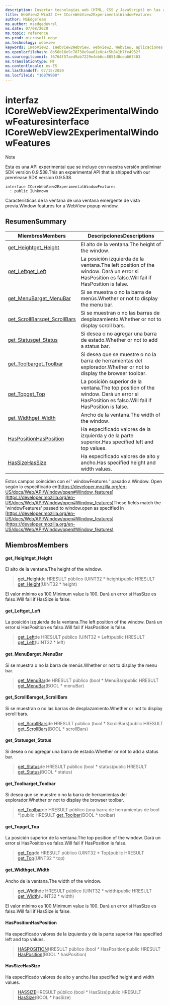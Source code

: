 ```yaml
---
description: Insertar tecnologías web (HTML, CSS y JavaScript) en las aplicaciones nativas con el control Microsoft Edge WebView2
title: WebView2 Win32 C++ ICoreWebView2ExperimentalWindowFeatures
author: MSEdgeTeam
ms.author: msedgedevrel
ms.date: 07/08/2020
ms.topic: reference
ms.prod: microsoft-edge
ms.technology: webview
keywords: IWebView2, IWebView2WebView, webview2, WebView, aplicaciones Win32, Win32, Edge, ICoreWebView2, ICoreWebView2Controller, control de explorador, HTML Edge, ICoreWebView2ExperimentalWindowFeatures
ms.openlocfilehash: 8b56d16e9c78738e9aa61e8c4c5b841b7fe4932f
ms.sourcegitcommit: f6764f57aed9ab7229e4eb6cc8851d0cea667403
ms.translationtype: MT
ms.contentlocale: es-ES
ms.lasthandoff: 07/15/2020
ms.locfileid: "10879908"
---
```

# <span data-ttu-id="7f533-104">interfaz ICoreWebView2ExperimentalWindowFeatures</span><span class="sxs-lookup"><span data-stu-id="7f533-104">interface ICoreWebView2ExperimentalWindowFeatures</span></span> 

> [!NOTE]
> <span data-ttu-id="7f533-105">Esta es una API experimental que se incluye con nuestra versión preliminar SDK versión 0.9.538.</span><span class="sxs-lookup"><span data-stu-id="7f533-105">This an experimental API that is shipped with our prerelease SDK version 0.9.538.</span></span>

```
interface ICoreWebView2ExperimentalWindowFeatures
  : public IUnknown
```

<span data-ttu-id="7f533-106">Características de la ventana de una ventana emergente de vista previa.</span><span class="sxs-lookup"><span data-stu-id="7f533-106">Window features for a WebView popup window.</span></span>

## <span data-ttu-id="7f533-107">Resumen</span><span class="sxs-lookup"><span data-stu-id="7f533-107">Summary</span></span>

 <span data-ttu-id="7f533-108">Miembros</span><span class="sxs-lookup"><span data-stu-id="7f533-108">Members</span></span>                        | <span data-ttu-id="7f533-109">Descripciones</span><span class="sxs-lookup"><span data-stu-id="7f533-109">Descriptions</span></span>
--------------------------------|---------------------------------------------
[<span data-ttu-id="7f533-110">get_Height</span><span class="sxs-lookup"><span data-stu-id="7f533-110">get_Height</span></span>](#get_height) | <span data-ttu-id="7f533-111">El alto de la ventana.</span><span class="sxs-lookup"><span data-stu-id="7f533-111">The height of the window.</span></span>
[<span data-ttu-id="7f533-112">get_Left</span><span class="sxs-lookup"><span data-stu-id="7f533-112">get_Left</span></span>](#get_left) | <span data-ttu-id="7f533-113">La posición izquierda de la ventana.</span><span class="sxs-lookup"><span data-stu-id="7f533-113">The left position of the window.</span></span> <span data-ttu-id="7f533-114">Dará un error si HasPosition es falso.</span><span class="sxs-lookup"><span data-stu-id="7f533-114">Will fail if HasPosition is false.</span></span>
[<span data-ttu-id="7f533-115">get_MenuBar</span><span class="sxs-lookup"><span data-stu-id="7f533-115">get_MenuBar</span></span>](#get_menubar) | <span data-ttu-id="7f533-116">Si se muestra o no la barra de menús.</span><span class="sxs-lookup"><span data-stu-id="7f533-116">Whether or not to display the menu bar.</span></span>
[<span data-ttu-id="7f533-117">get_ScrollBars</span><span class="sxs-lookup"><span data-stu-id="7f533-117">get_ScrollBars</span></span>](#get_scrollbars) | <span data-ttu-id="7f533-118">Si se muestran o no las barras de desplazamiento.</span><span class="sxs-lookup"><span data-stu-id="7f533-118">Whether or not to display scroll bars.</span></span>
[<span data-ttu-id="7f533-119">get_Status</span><span class="sxs-lookup"><span data-stu-id="7f533-119">get_Status</span></span>](#get_status) | <span data-ttu-id="7f533-120">Si desea o no agregar una barra de estado.</span><span class="sxs-lookup"><span data-stu-id="7f533-120">Whether or not to add a status bar.</span></span>
[<span data-ttu-id="7f533-121">get_Toolbar</span><span class="sxs-lookup"><span data-stu-id="7f533-121">get_Toolbar</span></span>](#get_toolbar) | <span data-ttu-id="7f533-122">Si desea que se muestre o no la barra de herramientas del explorador.</span><span class="sxs-lookup"><span data-stu-id="7f533-122">Whether or not to display the browser toolbar.</span></span>
[<span data-ttu-id="7f533-123">get_Top</span><span class="sxs-lookup"><span data-stu-id="7f533-123">get_Top</span></span>](#get_top) | <span data-ttu-id="7f533-124">La posición superior de la ventana.</span><span class="sxs-lookup"><span data-stu-id="7f533-124">The top position of the window.</span></span> <span data-ttu-id="7f533-125">Dará un error si HasPosition es falso.</span><span class="sxs-lookup"><span data-stu-id="7f533-125">Will fail if HasPosition is false.</span></span>
[<span data-ttu-id="7f533-126">get_Width</span><span class="sxs-lookup"><span data-stu-id="7f533-126">get_Width</span></span>](#get_width) | <span data-ttu-id="7f533-127">Ancho de la ventana.</span><span class="sxs-lookup"><span data-stu-id="7f533-127">The width of the window.</span></span>
[<span data-ttu-id="7f533-128">HasPosition</span><span class="sxs-lookup"><span data-stu-id="7f533-128">HasPosition</span></span>](#hasposition) | <span data-ttu-id="7f533-129">Ha especificado valores de la izquierda y de la parte superior.</span><span class="sxs-lookup"><span data-stu-id="7f533-129">Has specified left and top values.</span></span>
[<span data-ttu-id="7f533-130">HasSize</span><span class="sxs-lookup"><span data-stu-id="7f533-130">HasSize</span></span>](#hassize) | <span data-ttu-id="7f533-131">Ha especificado valores de alto y ancho.</span><span class="sxs-lookup"><span data-stu-id="7f533-131">Has specified height and width values.</span></span>

<span data-ttu-id="7f533-132">Estos campos coinciden con el ' windowFeatures ' pasado a Window. Open según lo especificado en[https://developer.mozilla.org/en-US/docs/Web/API/Window/open#Window_features](https://developer.mozilla.org/en-US/docs/Web/API/Window/open#Window_features)</span><span class="sxs-lookup"><span data-stu-id="7f533-132">These fields match the 'windowFeatures' passed to window.open as specified in [https://developer.mozilla.org/en-US/docs/Web/API/Window/open#Window_features](https://developer.mozilla.org/en-US/docs/Web/API/Window/open#Window_features)</span></span>

## <span data-ttu-id="7f533-133">Miembros</span><span class="sxs-lookup"><span data-stu-id="7f533-133">Members</span></span>

#### <span data-ttu-id="7f533-134">get_Height</span><span class="sxs-lookup"><span data-stu-id="7f533-134">get_Height</span></span> 

<span data-ttu-id="7f533-135">El alto de la ventana.</span><span class="sxs-lookup"><span data-stu-id="7f533-135">The height of the window.</span></span>

> <span data-ttu-id="7f533-136">[get_Height](#get_height)de HRESULT público (UINT32 \* height)</span><span class="sxs-lookup"><span data-stu-id="7f533-136">public HRESULT [get_Height](#get_height)(UINT32 \* height)</span></span>

<span data-ttu-id="7f533-137">El valor mínimo es 100.</span><span class="sxs-lookup"><span data-stu-id="7f533-137">Minimum value is 100.</span></span> <span data-ttu-id="7f533-138">Dará un error si HasSize es falso.</span><span class="sxs-lookup"><span data-stu-id="7f533-138">Will fail if HasSize is false.</span></span>

#### <span data-ttu-id="7f533-139">get_Left</span><span class="sxs-lookup"><span data-stu-id="7f533-139">get_Left</span></span> 

<span data-ttu-id="7f533-140">La posición izquierda de la ventana.</span><span class="sxs-lookup"><span data-stu-id="7f533-140">The left position of the window.</span></span> <span data-ttu-id="7f533-141">Dará un error si HasPosition es falso.</span><span class="sxs-lookup"><span data-stu-id="7f533-141">Will fail if HasPosition is false.</span></span>

> <span data-ttu-id="7f533-142">[get_Left](#get_left)de HRESULT público (UINT32 \* Left)</span><span class="sxs-lookup"><span data-stu-id="7f533-142">public HRESULT [get_Left](#get_left)(UINT32 \* left)</span></span>

#### <span data-ttu-id="7f533-143">get_MenuBar</span><span class="sxs-lookup"><span data-stu-id="7f533-143">get_MenuBar</span></span> 

<span data-ttu-id="7f533-144">Si se muestra o no la barra de menús.</span><span class="sxs-lookup"><span data-stu-id="7f533-144">Whether or not to display the menu bar.</span></span>

> <span data-ttu-id="7f533-145">[get_MenuBar](#get_menubar)de HRESULT público (bool \* MenuBar)</span><span class="sxs-lookup"><span data-stu-id="7f533-145">public HRESULT [get_MenuBar](#get_menubar)(BOOL \* menuBar)</span></span>

#### <span data-ttu-id="7f533-146">get_ScrollBars</span><span class="sxs-lookup"><span data-stu-id="7f533-146">get_ScrollBars</span></span> 

<span data-ttu-id="7f533-147">Si se muestran o no las barras de desplazamiento.</span><span class="sxs-lookup"><span data-stu-id="7f533-147">Whether or not to display scroll bars.</span></span>

> <span data-ttu-id="7f533-148">[get_ScrollBars](#get_scrollbars)de HRESULT público (bool \* ScrollBars)</span><span class="sxs-lookup"><span data-stu-id="7f533-148">public HRESULT [get_ScrollBars](#get_scrollbars)(BOOL \* scrollBars)</span></span>

#### <span data-ttu-id="7f533-149">get_Status</span><span class="sxs-lookup"><span data-stu-id="7f533-149">get_Status</span></span> 

<span data-ttu-id="7f533-150">Si desea o no agregar una barra de estado.</span><span class="sxs-lookup"><span data-stu-id="7f533-150">Whether or not to add a status bar.</span></span>

> <span data-ttu-id="7f533-151">[get_Status](#get_status)de HRESULT público (bool \* status)</span><span class="sxs-lookup"><span data-stu-id="7f533-151">public HRESULT [get_Status](#get_status)(BOOL \* status)</span></span>

#### <span data-ttu-id="7f533-152">get_Toolbar</span><span class="sxs-lookup"><span data-stu-id="7f533-152">get_Toolbar</span></span> 

<span data-ttu-id="7f533-153">Si desea que se muestre o no la barra de herramientas del explorador.</span><span class="sxs-lookup"><span data-stu-id="7f533-153">Whether or not to display the browser toolbar.</span></span>

> <span data-ttu-id="7f533-154">[get_Toolbar](#get_toolbar)de HRESULT público (una barra de herramientas de bool \*)</span><span class="sxs-lookup"><span data-stu-id="7f533-154">public HRESULT [get_Toolbar](#get_toolbar)(BOOL \* toolbar)</span></span>

#### <span data-ttu-id="7f533-155">get_Top</span><span class="sxs-lookup"><span data-stu-id="7f533-155">get_Top</span></span> 

<span data-ttu-id="7f533-156">La posición superior de la ventana.</span><span class="sxs-lookup"><span data-stu-id="7f533-156">The top position of the window.</span></span> <span data-ttu-id="7f533-157">Dará un error si HasPosition es falso.</span><span class="sxs-lookup"><span data-stu-id="7f533-157">Will fail if HasPosition is false.</span></span>

> <span data-ttu-id="7f533-158">[get_Top](#get_top)de HRESULT público (UINT32 \* Top)</span><span class="sxs-lookup"><span data-stu-id="7f533-158">public HRESULT [get_Top](#get_top)(UINT32 \* top)</span></span>

#### <span data-ttu-id="7f533-159">get_Width</span><span class="sxs-lookup"><span data-stu-id="7f533-159">get_Width</span></span> 

<span data-ttu-id="7f533-160">Ancho de la ventana.</span><span class="sxs-lookup"><span data-stu-id="7f533-160">The width of the window.</span></span>

> <span data-ttu-id="7f533-161">[get_Width](#get_width)de HRESULT público (UINT32 \* width)</span><span class="sxs-lookup"><span data-stu-id="7f533-161">public HRESULT [get_Width](#get_width)(UINT32 \* width)</span></span>

<span data-ttu-id="7f533-162">El valor mínimo es 100.</span><span class="sxs-lookup"><span data-stu-id="7f533-162">Minimum value is 100.</span></span> <span data-ttu-id="7f533-163">Dará un error si HasSize es falso.</span><span class="sxs-lookup"><span data-stu-id="7f533-163">Will fail if HasSize is false.</span></span>

#### <span data-ttu-id="7f533-164">HasPosition</span><span class="sxs-lookup"><span data-stu-id="7f533-164">HasPosition</span></span> 

<span data-ttu-id="7f533-165">Ha especificado valores de la izquierda y de la parte superior.</span><span class="sxs-lookup"><span data-stu-id="7f533-165">Has specified left and top values.</span></span>

> <span data-ttu-id="7f533-166">[HASPOSITION](#hasposition)HRESULT público (bool \* HasPosition)</span><span class="sxs-lookup"><span data-stu-id="7f533-166">public HRESULT [HasPosition](#hasposition)(BOOL \* hasPosition)</span></span>

#### <span data-ttu-id="7f533-167">HasSize</span><span class="sxs-lookup"><span data-stu-id="7f533-167">HasSize</span></span> 

<span data-ttu-id="7f533-168">Ha especificado valores de alto y ancho.</span><span class="sxs-lookup"><span data-stu-id="7f533-168">Has specified height and width values.</span></span>

> <span data-ttu-id="7f533-169">[HASSIZE](#hassize)HRESULT público (bool \* HasSize)</span><span class="sxs-lookup"><span data-stu-id="7f533-169">public HRESULT [HasSize](#hassize)(BOOL \* hasSize)</span></span>

